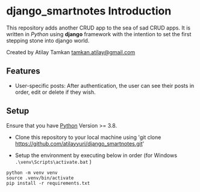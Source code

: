 # django_smartnotes Introduction

This repository adds another CRUD app to the sea of sad CRUD apps. It is written in *Python* using **django** framework with the intention to set the first stepping stone into django world.

Created by Atilay Tamkan <tamkan.atilay@gmail.com>

## Features

- User-specific posts: After authentication, the user can see their posts in order, edit or delete if they wish.

## Setup

Ensure that you have [Python](https://www.python.org/downloads/) Version >= 3.8.

- Clone this repository to your local machine using 'git clone https://github.com/atilayyuri/django_smartnotes.git'

- Setup the environment by executing below in order (for Windows ```.\venv\Scripts\activate.bat``` )
```
python -m venv venv
source .venv/bin/activate
pip install -r requirements.txt
``` 



    


